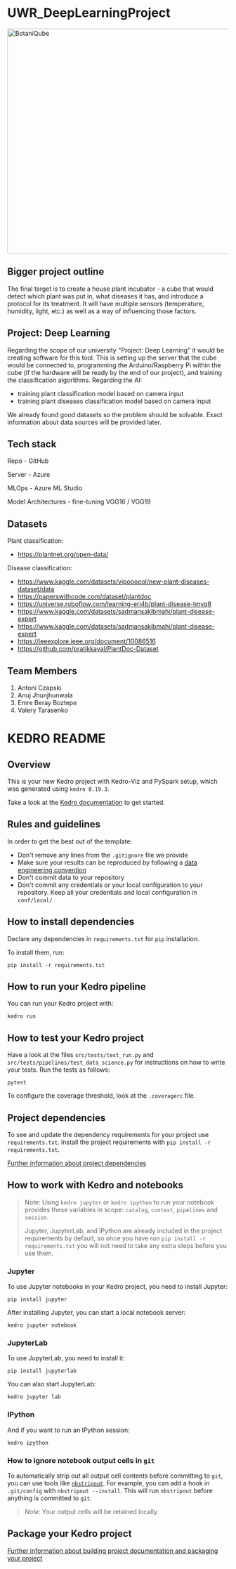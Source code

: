 # UWR_DeepLearningProject

<img src="https://github.com/berayboztepe/UWR_DeepLearningProject/assets/150927210/2d019d2f-8b69-4c5f-ae1a-a4adce8f3949" alt="BotaniQube" width="512" height="512">

## Bigger project outline

The final target is to create a house plant incubator - a cube that would detect which plant was put in, what diseases it has, and introduce a protocol for its treatment. It will have multiple sensors (temperature, humidity, light, etc.) as well as a way of influencing those factors.

## Project: Deep Learning

Regarding the scope of our university "Project: Deep Learning" it would be creating software for this tool. This is setting up the server that the cube would be connected to, programming the Arduino/Raspberry Pi within the cube (if the hardware will be ready by the end of our project), and training the classification algorithms. Regarding the AI:

- training plant classification model based on camera input
- training plant diseases classification model based on camera input

We already found good datasets so the problem should be solvable. Exact information about data sources will be provided later.

## Tech stack

Repo - GitHub

Server - Azure

MLOps - Azure ML Studio

Model Architectures - fine-tuning VGG16 / VGG19

## Datasets

Plant classification:
- https://plantnet.org/open-data/

Disease classification:
- https://www.kaggle.com/datasets/vipoooool/new-plant-diseases-dataset/data
- https://paperswithcode.com/dataset/plantdoc
- https://universe.roboflow.com/learning-eri4b/plant-disease-tmyq8
- https://www.kaggle.com/datasets/sadmansakibmahi/plant-disease-expert
- https://www.kaggle.com/datasets/sadmansakibmahi/plant-disease-expert
- https://ieeexplore.ieee.org/document/10086516
- https://github.com/pratikkayal/PlantDoc-Dataset


## Team Members

1. Antoni Czapski
2. Anuj Jhunjhunwala
3. Emre Beray Boztepe
4. Valery Tarasenko

# KEDRO README

## Overview

This is your new Kedro project with Kedro-Viz and PySpark setup, which was generated using `kedro 0.19.3`.

Take a look at the [Kedro documentation](https://docs.kedro.org) to get started.

## Rules and guidelines

In order to get the best out of the template:

* Don't remove any lines from the `.gitignore` file we provide
* Make sure your results can be reproduced by following a [data engineering convention](https://docs.kedro.org/en/stable/faq/faq.html#what-is-data-engineering-convention)
* Don't commit data to your repository
* Don't commit any credentials or your local configuration to your repository. Keep all your credentials and local configuration in `conf/local/`

## How to install dependencies

Declare any dependencies in `requirements.txt` for `pip` installation.

To install them, run:

```
pip install -r requirements.txt
```

## How to run your Kedro pipeline

You can run your Kedro project with:

```
kedro run
```

## How to test your Kedro project

Have a look at the files `src/tests/test_run.py` and `src/tests/pipelines/test_data_science.py` for instructions on how to write your tests. Run the tests as follows:

```
pytest
```

To configure the coverage threshold, look at the `.coveragerc` file.

## Project dependencies

To see and update the dependency requirements for your project use `requirements.txt`. Install the project requirements with `pip install -r requirements.txt`.

[Further information about project dependencies](https://docs.kedro.org/en/stable/kedro_project_setup/dependencies.html#project-specific-dependencies)

## How to work with Kedro and notebooks

> Note: Using `kedro jupyter` or `kedro ipython` to run your notebook provides these variables in scope: `catalog`, `context`, `pipelines` and `session`.
>
> Jupyter, JupyterLab, and IPython are already included in the project requirements by default, so once you have run `pip install -r requirements.txt` you will not need to take any extra steps before you use them.

### Jupyter
To use Jupyter notebooks in your Kedro project, you need to install Jupyter:

```
pip install jupyter
```

After installing Jupyter, you can start a local notebook server:

```
kedro jupyter notebook
```

### JupyterLab
To use JupyterLab, you need to install it:

```
pip install jupyterlab
```

You can also start JupyterLab:

```
kedro jupyter lab
```

### IPython
And if you want to run an IPython session:

```
kedro ipython
```

### How to ignore notebook output cells in `git`
To automatically strip out all output cell contents before committing to `git`, you can use tools like [`nbstripout`](https://github.com/kynan/nbstripout). For example, you can add a hook in `.git/config` with `nbstripout --install`. This will run `nbstripout` before anything is committed to `git`.

> *Note:* Your output cells will be retained locally.

## Package your Kedro project

[Further information about building project documentation and packaging your project](https://docs.kedro.org/en/stable/tutorial/package_a_project.html)



